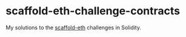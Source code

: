 # scaffold-eth-challenge-contracts
My solutions to the [scaffold-eth](https://docs.scaffoldeth.io/scaffold-eth/) challenges in Solidity.
